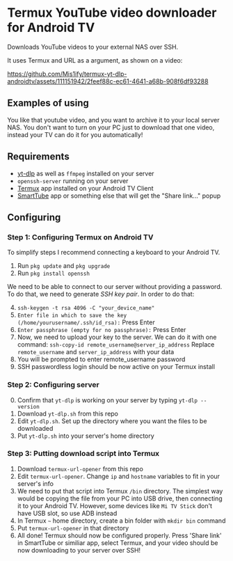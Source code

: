 # Termux YouTube video downloader for Android TV

Downloads YouTube videos to your external NAS over SSH.

It uses Termux and URL as a argument, as shown on a video:


https://github.com/Mis1ify/termux-yt-dlp-androidtv/assets/111151942/2feef88c-ec61-4641-a68b-908f6df93288


## Examples of using

You like that youtube video, and you want to archive it to your local server NAS. You don't want to turn on your PC just to download that one video, instead your TV can do it for you automatically!


## Requirements

* [yt-dlp](https://github.com/yt-dlp/yt-dlp) as well as `ffmpeg` installed on your server
* `openssh-server` running on your server
* [Termux](https://github.com/termux/termux-app) app installed on your Android TV Client
* [SmartTube](https://github.com/yuliskov/SmartTube) app or something else that will get the "Share link..." popup

## Configuring

### Step 1: Configuring Termux on Android TV
To simplify steps I recommend connecting a keyboard to your Android TV.

1. Run `pkg update` and `pkg upgrade`
2. Run `pkg install openssh`

We need to be able to connect to our server without providing a password. To do that, we need to generate *SSH key pair*. In order to do that:

4. `ssh-keygen -t rsa 4096 -C "your_device_name"`
5. `Enter file in which to save the key (/home/yourusername/.ssh/id_rsa):` Press Enter
6. `Enter passphrase (empty for no passphrase):` Press Enter
7. Now, we need to upload your key to the server. We can do it with one command: `ssh-copy-id remote_username@server_ip_address` Replace `remote_username` and `server_ip_address` with your data
8. You will be prompted to enter remote_username password
9. SSH passwordless login should be now active on your Termux install

### Step 2: Configuring server
0. Confirm that `yt-dlp` is working on your server by typing `yt-dlp --version`
1. Download `yt-dlp.sh` from this repo
2. Edit `yt-dlp.sh`. Set up the directory where you want the files to be downloaded
3. Put `yt-dlp.sh` into your server's home directory

### Step 3: Putting download script into Termux
1. Download `termux-url-opener` from this repo
2. Edit `termux-url-opener`. Change `ip` and `hostname` variables to fit in your server's info
3. We need to put that script into Termux `/bin` directory. The simplest way would be copying the file from your PC into USB drive, then connecting it to your Android TV. However, some devices like `Mi TV Stick` don't have USB slot, so use ADB instead
4. In Termux `~` home directory, create a bin folder with `mkdir bin` command
5. Put `termux-url-opener` in that directory
6. All done! Termux should now be configured properly. Press 'Share link' in SmartTube or similiar app, select Termux, and your video should be now downloading to your server over SSH!
